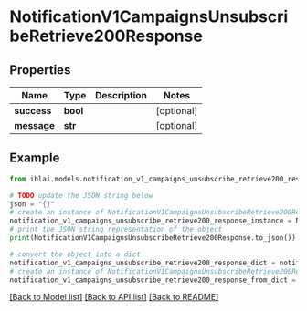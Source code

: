 # NotificationV1CampaignsUnsubscribeRetrieve200Response


## Properties

Name | Type | Description | Notes
------------ | ------------- | ------------- | -------------
**success** | **bool** |  | [optional] 
**message** | **str** |  | [optional] 

## Example

```python
from iblai.models.notification_v1_campaigns_unsubscribe_retrieve200_response import NotificationV1CampaignsUnsubscribeRetrieve200Response

# TODO update the JSON string below
json = "{}"
# create an instance of NotificationV1CampaignsUnsubscribeRetrieve200Response from a JSON string
notification_v1_campaigns_unsubscribe_retrieve200_response_instance = NotificationV1CampaignsUnsubscribeRetrieve200Response.from_json(json)
# print the JSON string representation of the object
print(NotificationV1CampaignsUnsubscribeRetrieve200Response.to_json())

# convert the object into a dict
notification_v1_campaigns_unsubscribe_retrieve200_response_dict = notification_v1_campaigns_unsubscribe_retrieve200_response_instance.to_dict()
# create an instance of NotificationV1CampaignsUnsubscribeRetrieve200Response from a dict
notification_v1_campaigns_unsubscribe_retrieve200_response_from_dict = NotificationV1CampaignsUnsubscribeRetrieve200Response.from_dict(notification_v1_campaigns_unsubscribe_retrieve200_response_dict)
```
[[Back to Model list]](../README.md#documentation-for-models) [[Back to API list]](../README.md#documentation-for-api-endpoints) [[Back to README]](../README.md)



